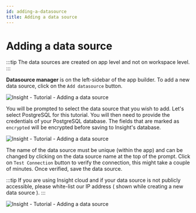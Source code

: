 ```yaml
---
id: adding-a-datasource
title: Adding a data source
---
```


# Adding a data source

:::tip
The data sources are created on app level and not on workspace level.
:::

**Datasource manager** is on the left-sidebar of the app builder. To add a new data source, click on the `Add datasource` button.



![Insight - Tutorial - Adding a data source](/_images/insight2/tutorial/adding-datasource/add-datasource.png)

</div>

You will be prompted to select the data source that you wish to add. Let's select PostgreSQL for this tutorial. You will then need to provide the credentials of your PostgreSQL database. The fields that are marked as `encrypted` will be encrypted before saving to Insight's database.



![Insight - Tutorial - Adding a data source](/_images/insight2/tutorial/adding-datasource/datasources.png)



The name of the data source must be unique (within the app) and can be changed by clicking on the data source name at the top of the prompt. Click on `Test Connection` button to verify the connection, this might take a couple of minutes. Once verified, save the data source.

:::tip
If you are using Insight cloud and if your data source is not publicly accessible, please white-list our IP address ( shown while creating a new data source ).
:::



![Insight - Tutorial - Adding a data source](/_images/insight2/tutorial/adding-datasource/postgres.png)

</div>
